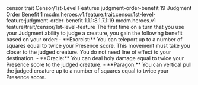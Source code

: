 <ability>
  <metadata>
    <class>censor</class>
    <feature_type>trait</feature_type>
    <file_dpath>Censor/1st-Level Features</file_dpath>
    <item_id>judgment-order-benefit</item_id>
    <item_index>19</item_index>
    <item_name>Judgment Order Benefit</item_name>
    <level>1</level>
    <scc>mcdm.heroes.v1:feature.trait.censor.1st-level-feature:judgment-order-benefit</scc>
    <scdc>1.1.1:8.1.7.1:19</scdc>
    <source>mcdm.heroes.v1</source>
    <type>feature/trait/censor/1st-level-feature</type>
  </metadata>
  <effects>
    <effect type="mundane">The first time on a turn that you use your Judgment ability to judge a creature, you gain the following benefit based on your order:
- **Exorcist:** You can teleport up to a number of squares equal to twice your Presence score. This movement must take you closer to the judged creature. You do not need line of effect to your destination.
- **Oracle:** You can deal holy damage equal to twice your Presence score to the judged creature.
- **Paragon:** You can vertical pull the judged creature up to a number of squares equal to twice your Presence score.</effect>
  </effects>
</ability>
